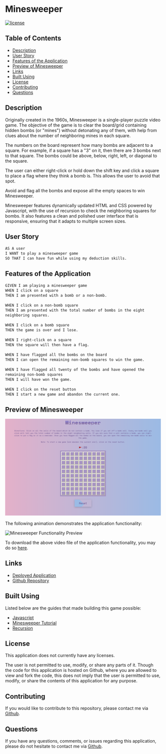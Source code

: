 # Minesweeper

[![license](https://img.shields.io/badge/license-Unlicense-blue.svg)](http://unlicense.org/)

## Table of Contents
*  [Description](#description)
*  [User Story](#user-story)
*  [Features of the Application](#features-of-the-application)
*  [Preview of Minesweeper](#preview-of-minesweeper)
*  [Links](#links)
*  [Built Using](built-using)
*  [License](#license)
*  [Contributing](#contributing)
*  [Questions](#questions)

## Description

Originally created in the 1960s, Minesweeper is a single-player puzzle video game. The objective of the game is to clear the board/grid containing hidden bombs (or "mines") without detonating any of them, with help from clues about the number of neighboring mines in each square.

The numbers on the board represent how many bombs are adjacent to a square. For example, if a square has a "3" on it, then there are 3 bombs next to that square. The bombs could be above, below, right, left, or diagonal to the square.

The user can either right-click or hold down the shift key and click a square to place a flag where they think a bomb is. This allows the user to avoid that spot.

Avoid and flag all the bombs and expose all the empty spaces to win Minesweeper.

Minesweeper features dynamically updated HTML and CSS powered by Javascript, with the use of recursion to check the neighboring squares for bombs. It also features a clean and polished user interface that is responsive, ensuring that it adapts to multiple screen sizes.

## User Story
~~~
AS A user  
I WANT to play a minesweeper game  
SO THAT I can have fun while using my deduction skills.  
~~~

## Features of the Application
~~~
GIVEN I am playing a minesweeper game  
WHEN I click on a square  
THEN I am presented with a bomb or a non-bomb.  

WHEN I click on a non-bomb square  
THEN I am presented with the total number of bombs in the eight neighboring squares.  

WHEN I click on a bomb square  
THEN the game is over and I lose.  

WHEN I right-click on a square  
THEN the square will then have a flag.  

WHEN I have flagged all the bombs on the board  
THEN I can open the remaining non-bomb squares to win the game.  

WHEN I have flagged all twenty of the bombs and have opened the remaining non-bomb squares  
THEN I will have won the game.  

WHEN I click on the reset button  
THEN I start a new game and abandon the current one.  
~~~

## Preview of Minesweeper

![Minesweeper Preview](assets/images/minesweeperPreview.png)

The following animation demonstrates the application functionality:

![Minesweeper Functionality Preview](assets/videos/minesweeperFunctionalityPreview.gif)

To download the above video file of the application functionality, you may do so [here](https://github.com/rh9891/Minesweeper/blob/master/assets/videos/minesweeperFunctionalityPreview.mp4).


## Links
- [Deployed Application](https://rh9891.github.io/Minesweeper/)
- [Github Repository](https://github.com/rh9891/Minesweeper)

## Built Using

Listed below are the guides that made building this game possible:

* [Javascript](https://developer.mozilla.org/en-US/docs/Web/JavaScript/Guide)
* [Minesweeper Tutorial](https://www.youtube.com/watch?v=rxdGAKRndz8)
* [Recursion](https://developer.mozilla.org/en-US/docs/Glossary/Recursion)

## License

This application does not currently have any licenses.

The user is not permitted to use, modify, or share any parts of it. Though the code for this application is hosted on Github, where you are allowed to view and fork the code, this does not imply that the user is permitted to use, modify, or share the contents of this application for any purpose.

## Contributing

If you would like to contribute to this repository, please contact me via [Github](https://github.com/rh9891).

## Questions

If you have any questions, comments, or issues regarding this application, please do not hesitate to contact me via [Github](https://github.com/rh9891).